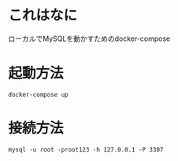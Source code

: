 # これはなに

ローカルでMySQLを動かすためのdocker-compose

# 起動方法


```
docker-compose up
```

# 接続方法

```
mysql -u root -proot123 -h 127.0.0.1 -P 3307
```
